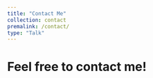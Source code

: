 ```yaml
---
title: "Contact Me"
collection: contact
premalink: /contact/
type: "Talk"
---
```


# Feel free to contact me!
